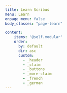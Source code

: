 ```yaml
---
title: Learn Scribus
menu: Learn
onpage_menu: false
body_classes: "page-learn"

content:
    items: '@self.modular'
    order:
      by: default
      dir: asc
      custom:
        - _header
        - _claim
        - _buttons
        - _more-claim
        - _french
        - _german
---
```

